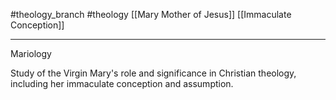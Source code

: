 #theology_branch
#theology
[[Mary Mother of Jesus]]
[[Immaculate Conception]]

---

Mariology

Study of the Virgin Mary's role and significance in Christian theology, including her immaculate conception and assumption.